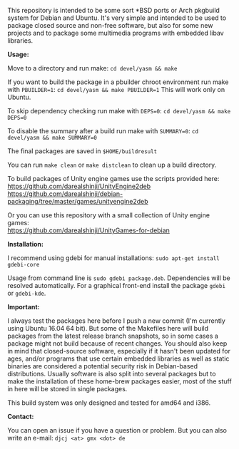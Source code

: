 This repository is intended to be some sort *BSD ports or Arch pkgbuild system for Debian and Ubuntu.
It's very simple and intended to be used to package closed source and non-free software, but also for some new
projects and to package some multimedia programs with embedded libav libraries.


**Usage:**

Move to a directory and run make: `cd devel/yasm && make`<br>

If you want to build the package in a pbuilder chroot environment run make with `PBUILDER=1`: `cd devel/yasm && make PBUILDER=1`
This will work only on Ubuntu.

To skip dependency checking run make with `DEPS=0`: `cd devel/yasm && make DEPS=0`

To disable the summary after a build run make with `SUMMARY=0`: `cd devel/yasm && make SUMMARY=0`

The final packages are saved in `$HOME/buildresult`

You can run `make clean` or `make distclean` to clean up a build directory.


To build packages of Unity engine games use the scripts provided here:<br>
https://github.com/darealshinji/UnityEngine2deb<br>
https://github.com/darealshinji/debian-packaging/tree/master/games/unityengine2deb

Or you can use this repository with a small collection of Unity engine games:<br>
https://github.com/darealshinji/UnityGames-for-debian


**Installation:**

I recommend using gdebi for manual installations: `sudo apt-get install gdebi-core`

Usage from command line is `sudo gdebi package.deb`. Dependencies will be resolved automatically.
For a graphical front-end install the package `gdebi` or `gdebi-kde`.


**Important:**

I always test the packages here before I push a new commit (I'm currently using Ubuntu 16.04 64 bit). But some of the Makefiles here will build packages from the latest release branch snapshots, so in some cases a package might not build because of recent changes. You should also keep in mind that closed-source software, especially if it hasn't been updated for ages, and/or programs that use certain embedded libraries as well as static binaries are considered a potential security risk in Debian-based distributions. Usually software is also split into several packages but to make the installation of these home-brew packages easier, most of the stuff in here will be stored in single packages.

This build system was only designed and tested for amd64 and i386.


**Contact:**

You can open an issue if you have a question or problem. But you can also write an e-mail: `djcj <at> gmx <dot> de`

